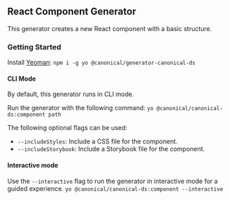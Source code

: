 ## React Component Generator

This generator creates a new React component with a basic structure.

### Getting Started
Install [Yeoman](https://yeoman.io/): `npm i -g yo @canonical/generator-canonical-ds`

#### CLI Mode
By default, this generator runs in CLI mode.

Run the generator with the following command:
`yo @canonical/canonical-ds:component path`

The following optional flags can be used:
- `--includeStyles`: Include a CSS file for the component.
- `--includeStorybook`: Include a Storybook file for the component.

#### Interactive mode
Use the `--interactive` flag to run the generator in interactive mode for a guided experience.
`yo @canonical/canonical-ds:component --interactive`


